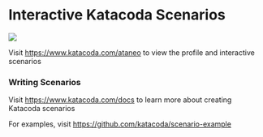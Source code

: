 # Interactive Katacoda Scenarios

[![](http://shields.katacoda.com/katacoda/ataneo/count.svg)](https://www.katacoda.com/ataneo "Get your profile on Katacoda.com")

Visit https://www.katacoda.com/ataneo to view the profile and interactive scenarios

### Writing Scenarios
Visit https://www.katacoda.com/docs to learn more about creating Katacoda scenarios

For examples, visit https://github.com/katacoda/scenario-example
